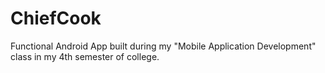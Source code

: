 # ChiefCook
Functional Android App built during my "Mobile Application Development" class in my 4th semester of college.
